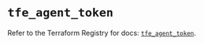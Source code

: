# `tfe_agent_token`

Refer to the Terraform Registry for docs: [`tfe_agent_token`](https://registry.terraform.io/providers/hashicorp/tfe/0.56.0/docs/resources/agent_token).
